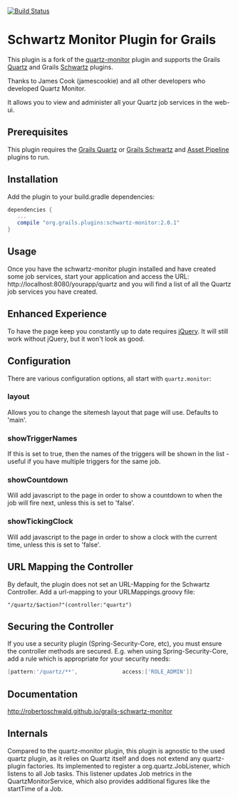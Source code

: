[![Build Status](https://travis-ci.org/robertoschwald/grails-schwartz-monitor.svg?branch=master)](https://travis-ci.org/robertoschwald/grails-schwartz-monitor)

# Schwartz Monitor Plugin for Grails

This plugin is a fork of the [quartz-monitor](https://grails.org/plugin/quartz-monitor) plugin and supports
the Grails [Quartz](https://plugins.grails.org/plugin/quartz) and Grails [Schwartz](https://plugins.grails.org/plugin/schwartz) plugins.

Thanks to James Cook (jamescookie) and all other developers who developed Quartz Monitor.

It allows you to view and administer all your Quartz job services in the web-ui.

## Prerequisites

This plugin requires the [Grails Quartz](http://plugins.grails.org/plugin/grails/quartz)
or [Grails Schwartz](http://plugins.grails.org/plugin/agileorbit/schwartz)
and [Asset Pipeline](http://grails.org/plugin/asset-pipeline) plugins to run.

## Installation

Add the plugin to your build.gradle dependencies:

```groovy
dependencies {
   ...
   compile "org.grails.plugins:schwartz-monitor:2.0.1"
}
```

## Usage

Once you have the schwartz-monitor plugin installed and have created some job services, start your application and access the URL: 
http://localhost:8080/yourapp/quartz and you will find a list of all the Quartz job services you have created.


## Enhanced Experience

To have the page keep you constantly up to date requires [jQuery](http://grails.org/plugin/jquery). It will still work without jQuery,
but it won't look as good.

## Configuration

There are various configuration options, all start with `quartz.monitor`:

### layout

Allows you to change the sitemesh layout that page will use. Defaults to 'main'.

### showTriggerNames

If this is set to true, then the names of the triggers will be shown in the list - useful if you have multiple triggers for the same job.

### showCountdown

Will add javascript to the page in order to show a countdown to when the job will fire next, unless this is set to 'false'.

### showTickingClock

Will add javascript to the page in order to show a clock with the current time, unless this is set to 'false'.

## URL Mapping the Controller
By default, the plugin does not set an URL-Mapping for the Schwartz Controller. Add a url-mapping to your URLMappings.groovy file:
```
"/quartz/$action?"(controller:"quartz")
```

## Securing the Controller
If you use a security plugin (Spring-Security-Core, etc), you must ensure the controller methods are secured. E.g. when using Spring-Security-Core, add a rule which is appropriate for your security needs:
```groovy
[pattern:'/quartz/**',              access:['ROLE_ADMIN']]
```

## Documentation

http://robertoschwald.github.io/grails-schwartz-monitor

## Internals

Compared to the quartz-monitor plugin, this plugin is agnostic to the used quartz plugin, as it relies on Quartz itself and does not extend
any quartz-plugin factories.
Its implemented to register a org.quartz.JobListener, which listens to all Job tasks. 
This listener updates Job metrics in the QuartzMonitorService, which also provides additional figures like the startTime of a Job.
